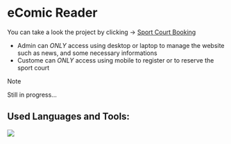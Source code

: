 # eComic Reader
You can take a look the project by clicking -> [Sport Court Booking](https://sport-club-2vou.onrender.com)
- Admin can *ONLY* access using desktop or laptop to manage the website such as news, and some necessary informations
- Custome can *ONLY* access using mobile to register or to reserve the sport court

> [!Note]
Still in progress...

## Used Languages and Tools: 
![](https://skillicons.dev/icons?i=js,html,css,flask,py,vscode,github,render)






